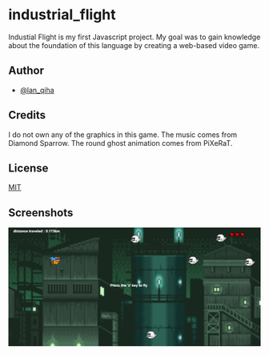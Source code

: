 # industrial_flight

Industial Flight is my first Javascript project. My goal was to gain knowledge about the foundation of this language by creating a web-based video game.


## Author

- [@lan_qiha](https://github.com/LanQiha)


## Credits

I do not own any of the graphics in this game. The music comes from Diamond Sparrow. The round ghost animation comes from PiXeRaT.

## License

[MIT](https://choosealicense.com/licenses/mit/)

## Screenshots

![App Screenshot](https://github.com/LanQiha/industrial_flight/blob/main/preview/industrial_flight_1.png)
 
